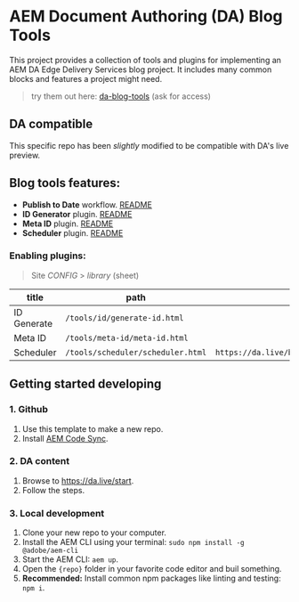 # AEM Document Authoring (DA) Blog Tools

This project provides a collection of tools and plugins for implementing an AEM DA Edge Delivery Services blog project. It includes many common blocks and features a project might need.

> try them out here: [da-blog-tools](https://da.live/#/aemsites/da-blog-tools) (ask for access)

## DA compatible

This specific repo has been _slightly_ modified to be compatible with DA's live preview.

## Blog tools features:
- **Publish to Date** workflow. [README](.github/workflows/README.md)
- **ID Generator** plugin. [README](tools/id/README.md)
- **Meta ID** plugin. [README](tools/meta-id/README.md)
- **Scheduler** plugin. [README](tools/scheduler/README.md)

### Enabling plugins:

> Site _CONFIG_ > _library_ (sheet)

| title | path | icon | ref | format | experience |
| ----- | ---- | ---- | --- | ------ | ---------- |
| ID Generate | `/tools/id/generate-id.html`      |
| Meta ID     | `/tools/meta-id/meta-id.html`     | 
| Scheduler   | `/tools/scheduler/scheduler.html` | `https://da.live/blocks/edit/img/S2_icon_Calendar_20_N.svg` |  |  | dialog |


## Getting started developing

### 1. Github
1. Use this template to make a new repo.
1. Install [AEM Code Sync](https://github.com/apps/aem-code-sync).

### 2. DA content
1. Browse to https://da.live/start.
2. Follow the steps.

### 3. Local development
1. Clone your new repo to your computer.
1. Install the AEM CLI using your terminal: `sudo npm install -g @adobe/aem-cli`
1. Start the AEM CLI: `aem up`.
1. Open the `{repo}` folder in your favorite code editor and buil something.
1. **Recommended:** Install common npm packages like linting and testing: `npm i`.
